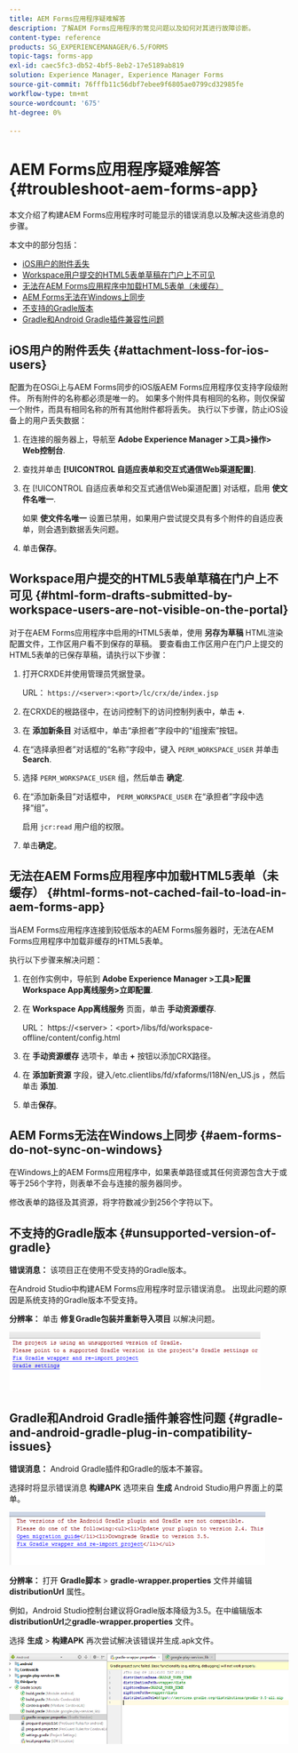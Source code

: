 ```yaml
---
title: AEM Forms应用程序疑难解答
description: 了解AEM Forms应用程序的常见问题以及如何对其进行故障诊断。
content-type: reference
products: SG_EXPERIENCEMANAGER/6.5/FORMS
topic-tags: forms-app
exl-id: caec5fc3-db52-4bf5-8eb2-17e5189ab819
solution: Experience Manager, Experience Manager Forms
source-git-commit: 76fffb11c56dbf7ebee9f6805ae0799cd32985fe
workflow-type: tm+mt
source-wordcount: '675'
ht-degree: 0%

---
```


# AEM Forms应用程序疑难解答 {#troubleshoot-aem-forms-app}

本文介绍了构建AEM Forms应用程序时可能显示的错误消息以及解决这些消息的步骤。

本文中的部分包括：

* [iOS用户的附件丢失](/help/forms/using/issues-aem-forms-app.md#attachment-loss-for-ios-users)
* [Workspace用户提交的HTML5表单草稿在门户上不可见](/help/forms/using/issues-aem-forms-app.md#html-form-drafts-submitted-by-workspace-users-are-not-visible-on-the-portal)
* [无法在AEM Forms应用程序中加载HTML5表单（未缓存）](/help/forms/using/issues-aem-forms-app.md#html-forms-not-cached-fail-to-load-in-aem-forms-app)
* [AEM Forms无法在Windows上同步](/help/forms/using/issues-aem-forms-app.md#aem-forms-do-not-sync-on-windows)
* [不支持的Gradle版本](/help/forms/using/issues-aem-forms-app.md#unsupported-version-of-gradle)
* [Gradle和Android Gradle插件兼容性问题](/help/forms/using/issues-aem-forms-app.md#gradle-and-android-gradle-plug-in-compatibility-issues)

## iOS用户的附件丢失 {#attachment-loss-for-ios-users}

配置为在OSGi上与AEM Forms同步的iOS版AEM Forms应用程序仅支持字段级附件。 所有附件的名称都必须是唯一的。 如果多个附件具有相同的名称，则仅保留一个附件，而具有相同名称的所有其他附件都将丢失。 执行以下步骤，防止iOS设备上的用户丢失数据：

1. 在连接的服务器上，导航至 **Adobe Experience Manager >工具>操作> Web控制台**.
1. 查找并单击 **[!UICONTROL 自适应表单和交互式通信Web渠道配置]**.
1. 在 [!UICONTROL 自适应表单和交互式通信Web渠道配置] 对话框，启用 **使文件名唯一**.

   如果 **使文件名唯一** 设置已禁用，如果用户尝试提交具有多个附件的自适应表单，则会遇到数据丢失问题。

1. 单击&#x200B;**保存**。

## Workspace用户提交的HTML5表单草稿在门户上不可见 {#html-form-drafts-submitted-by-workspace-users-are-not-visible-on-the-portal}

对于在AEM Forms应用程序中启用的HTML5表单，使用 **另存为草稿** HTML渲染配置文件，工作区用户看不到保存的草稿。 要查看由工作区用户在门户上提交的HTML5表单的已保存草稿，请执行以下步骤：

1. 打开CRXDE并使用管理员凭据登录。

   URL： `https://<server>:<port>/lc/crx/de/index.jsp`

1. 在CRXDE的根路径中，在访问控制下的访问控制列表中，单击 **+**.
1. 在 **添加新条目** 对话框中，单击“承担者”字段中的“组搜索”按钮。
1. 在“选择承担者”对话框的“名称”字段中，键入 `PERM_WORKSPACE_USER` 并单击 **Search**.
1. 选择 `PERM_WORKSPACE_USER` 组，然后单击 **确定**.
1. 在“添加新条目”对话框中， `PERM_WORKSPACE_USER` 在“承担者”字段中选择“组”。

   启用 `jcr:read` 用户组的权限。

1. 单击&#x200B;**确定**。

## 无法在AEM Forms应用程序中加载HTML5表单（未缓存） {#html-forms-not-cached-fail-to-load-in-aem-forms-app}

当AEM Forms应用程序连接到较低版本的AEM Forms服务器时，无法在AEM Forms应用程序中加载非缓存的HTML5表单。

执行以下步骤来解决问题：

1. 在创作实例中，导航到 **Adobe Experience Manager >工具>配置Workspace App离线服务>立即配置**.
1. 在 **Workspace App离线服务** 页面，单击 **手动资源缓存**.

   URL： https://&lt;server>：&lt;port>/libs/fd/workspace-offline/content/config.html

1. 在 **手动资源缓存** 选项卡，单击 **+** 按钮以添加CRX路径。
1. 在 **添加新资源** 字段，键入/etc.clientlibs/fd/xfaforms/I18N/en_US.js ，然后单击 **添加**.
1. 单击&#x200B;**保存**。

## AEM Forms无法在Windows上同步 {#aem-forms-do-not-sync-on-windows}

在Windows上的AEM Forms应用程序中，如果表单路径或其任何资源包含大于或等于256个字符，则表单不会与连接的服务器同步。

修改表单的路径及其资源，将字符数减少到256个字符以下。

## 不支持的Gradle版本 {#unsupported-version-of-gradle}

**错误消息：** 该项目正在使用不受支持的Gradle版本。

在Android Studio中构建AEM Forms应用程序时显示错误消息。 出现此问题的原因是系统支持的Gradle版本不受支持。

**分辨率：** 单击 **修复Gradle包装并重新导入项目** 以解决问题。

![gradle_unsupported_version](assets/gradle_unsupported_version.png)

## Gradle和Android Gradle插件兼容性问题 {#gradle-and-android-gradle-plug-in-compatibility-issues}

**错误消息：** Android Gradle插件和Gradle的版本不兼容。

选择时将显示错误消息 **构建APK** 选项来自 **生成** Android Studio用户界面上的菜单。

![gradle_plugin_compatibility](assets/gradle_plugin_compatibility.png)

**分辨率：** 打开 **Gradle脚本** > **gradle-wrapper.properties** 文件并编辑 **distributionUrl** 属性。

例如，Android Studio控制台建议将Gradle版本降级为3.5。在中编辑版本 **distributionUrl**&#x200B;之&#x200B;**gradle-wrapper.properties** 文件。

选择 **生成** > **构建APK** 再次尝试解决该错误并生成.apk文件。

![gradle_wrapper_properties](assets/gradle_wrapper_properties.png)
